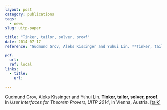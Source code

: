 ```yaml
---
layout: post
category: publications
tags:
  - news
slug: uitp-paper

title: "Tinker, tailor, solver, proof"
date: 2014-07-17
reference: "Gudmund Grov, Aleks Kissinger and Yuhui Lin. **Tinker, tailor, solver, proof**. In _User Interfaces for Theorem Provers, UITP 2014_,  in Vienna, Austria."

pdf:
  url: 
  ref: local
links:
  - title: 
    url: 

---
```

Gudmund Grov, Aleks Kissinger and Yuhui Lin. **Tinker, tailor, solver, proof**. In _User Interfaces for Theorem Provers, UITP 2014_,  in Vienna, Austria. <a href="talks/uitp14.pdf">[talk]</a>
